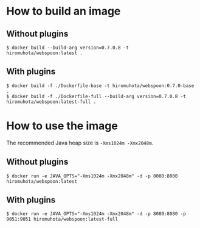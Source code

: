 # How to build an image

## Without plugins

```
$ docker build --build-arg version=0.7.0.8 -t hiromuhota/webspoon:latest .
```

## With plugins

```
$ docker build -f ./Dockerfile-base -t hiromuhota/webspoon:0.7.0-base .
$ docker build -f ./Dockerfile-full --build-arg version=0.7.0.8 -t hiromuhota/webspoon:latest-full .
```

# How to use the image

The recommended Java heap size is `-Xms1024m -Xmx2048m`.

## Without plugins

```
$ docker run -e JAVA_OPTS="-Xms1024m -Xmx2048m" -d -p 8080:8080 hiromuhota/webspoon:latest
```

## With plugins

```
$ docker run -e JAVA_OPTS="-Xms1024m -Xmx2048m" -d -p 8080:8080 -p 9051:9051 hiromuhota/webspoon:latest-full
```